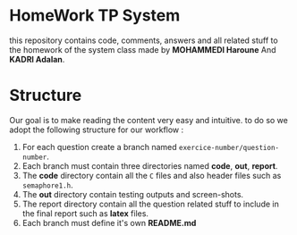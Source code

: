 # HomeWork TP System
this repository contains code, comments, answers and all related stuff to the homework of the system class made by **MOHAMMEDI Haroune** And **KADRI Adalan**.

# Structure 
Our goal is to make reading the content very easy and intuitive. to do so we adopt the following structure for our workflow : 

1. For each question create a branch named `exercice-number/question-number`.
2. Each branch must contain three directories named **code**, **out**, **report**.
3. The **code** directory contain all the `C` files and also header files such as `semaphore1.h`.
4. The **out** directory contain testing outputs and screen-shots.
5. The report directory contain all the question related stuff to include in the final report such as **latex** files.
6. Each branch must define it's own **README.md**
